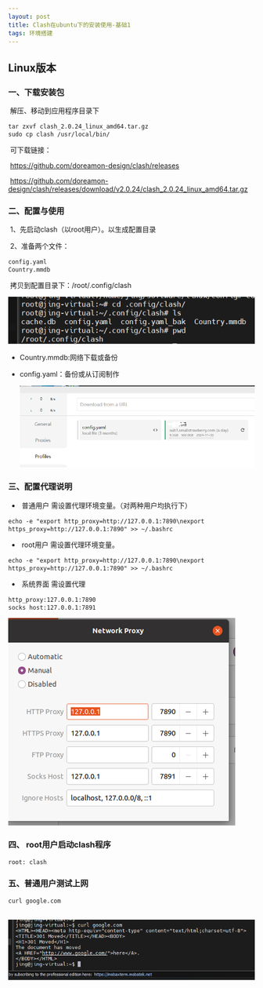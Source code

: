 ```yaml
---
layout: post
title: Clash在ubuntu下的安装使用-基础1
tags: 环境搭建
---
```




## Linux版本

### 一、下载安装包

​	解压、移动到应用程序目录下

```
tar zxvf clash_2.0.24_linux_amd64.tar.gz
sudo cp clash /usr/local/bin/
```

​	可下载链接：

​	 https://github.com/doreamon-design/clash/releases

​	https://github.com/doreamon-design/clash/releases/download/v2.0.24/clash_2.0.24_linux_amd64.tar.gz

### 二、配置与使用

​	1、先启动clash（以root用户）。以生成配置目录

​	2、准备两个文件：

```
config.yaml
Country.mmdb
```

​		拷贝到配置目录下：/root/.config/clash

![img](/assets/images/2024-07-18-Clash在ubuntu下的安装使用-基础1/1.png)

- Country.mmdb:网络下载或备份

- config.yaml：备份或从订阅制作

  ![img](/assets/images/2024-07-18-Clash在ubuntu下的安装使用-基础1/2.png)

### 三、配置代理说明

- ​	普通用户 需设置代理环境变量。（对两种用户均执行下）

```
echo -e "export http_proxy=http://127.0.0.1:7890\nexport https_proxy=http://127.0.0.1:7890" >> ~/.bashrc
```

- ​	root用户  需设置代理环境变量。

```
echo -e "export http_proxy=http://127.0.0.1:7890\nexport https_proxy=http://127.0.0.1:7890" >> ~/.bashrc
```

- ​	系统界面 需设置代理

```
http_proxy:127.0.0.1:7890
socks host:127.0.0.1:7891
```

![img](/assets/images/2024-07-18-Clash在ubuntu下的安装使用-基础1/3.png)

### 四、 root用户启动clash程序

```
root: clash
```

### 五、普通用户测试上网

```
curl google.com
```

​	![img](/assets/images/2024-07-18-Clash在ubuntu下的安装使用-基础1/4.png)
